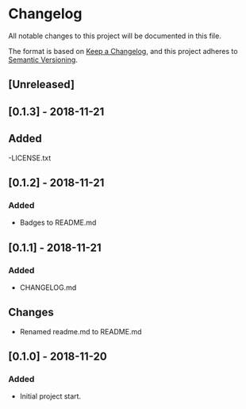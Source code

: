 # Changelog
All notable changes to this project will be documented in this file.

The format is based on [Keep a Changelog](https://keepachangelog.com/en/1.0.0/),
and this project adheres to [Semantic Versioning](https://semver.org/spec/v2.0.0.html).

## [Unreleased]

## [0.1.3] - 2018-11-21
## Added
-LICENSE.txt

## [0.1.2] - 2018-11-21
### Added
- Badges to README.md

## [0.1.1] - 2018-11-21
### Added
- CHANGELOG.md
## Changes
- Renamed readme.md to README.md

## [0.1.0] - 2018-11-20
### Added
- Initial project start.